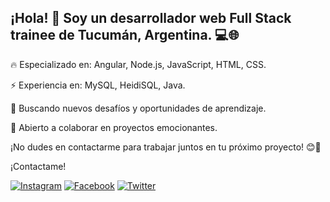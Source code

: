## ¡Hola! 👋 Soy un desarrollador web Full Stack trainee de Tucumán, Argentina. 💻🌐

🔥 Especializado en: Angular, Node.js, JavaScript, HTML, CSS.

⚡ Experiencia en: MySQL, HeidiSQL, Java.

🚀 Buscando nuevos desafíos y oportunidades de aprendizaje.

🤝 Abierto a colaborar en proyectos emocionantes.

¡No dudes en contactarme para trabajar juntos en tu próximo proyecto! 😊🌟


¡Contactame!

[![Instagram](https://img.shields.io/badge/Instagram-%40leanggimenez-%23E4405F?style=flat-square&logo=instagram&logoColor=white)](https://www.instagram.com/leanggimenez)
[![Facebook](https://img.shields.io/badge/Facebook-%40Nagux.Gimenez-%231877F2?style=flat-square&logo=facebook&logoColor=white)](https://www.facebook.com/Nagux.Gimenez)
[![Twitter](https://img.shields.io/badge/Twitter-%40LeanShurez-%231DA1F2?style=flat-square&logo=twitter&logoColor=white)](https://www.twitter.com/LeanShurez)
